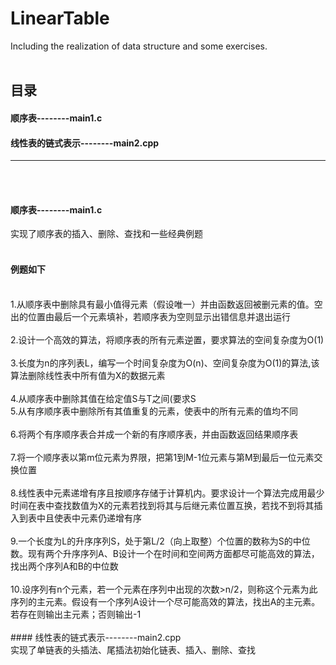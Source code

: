 # LinearTable
Including the realization of data structure and some exercises.<br><br>
## 目录<br>
#### 顺序表--------main1.c<br>
#### 线性表的链式表示--------main2.cpp<br>
---------------------------------------------------------------------------
<br><br>
#### 顺序表--------main1.c<br>
实现了顺序表的插入、删除、查找和一些经典例题<br>
<br>
#### 例题如下
<br>
1.从顺序表中删除具有最小值得元素（假设唯一）并由函数返回被删元素的值。空出的位置由最后一个元素填补，若顺序表为空则显示出错信息并退出运行</br>
<br>
2.设计一个高效的算法，将顺序表的所有元素逆置，要求算法的空间复杂度为O(1)<br>
<br>
3.长度为n的序列表L，编写一个时间复杂度为O(n)、空间复杂度为O(1)的算法,该算法删除线性表中所有值为X的数据元素<br>
<br>
4.从顺序表中删除其值在给定值S与T之间(要求S<T)的所有元素，如果S或T不合理或者顺序表为空则显示出错信息并退出运行<br>
<br>
5.从有序顺序表中删除所有其值重复的元素，使表中的所有元素的值均不同</br>
<br>
6.将两个有序顺序表合并成一个新的有序顺序表，并由函数返回结果顺序表<br>
<br>
7.将一个顺序表以第m位元素为界限，把第1到M-1位元素与第M到最后一位元素交换位置<br>
<br>
8.线性表中元素递增有序且按顺序存储于计算机内。要求设计一个算法完成用最少时间在表中查找数值为X的元素若找到将其与后继元素位置互换，若找不到将其插入到表中且使表中元素仍递增有序<br>
<br>
9.一个长度为L的升序序列S，处于第L/2（向上取整）个位置的数称为S的中位数。现有两个升序序列A、B设计一个在时间和空间两方面都尽可能高效的算法，找出两个序列A和B的中位数<br>
<br>
10.设序列有n个元素，若一个元素在序列中出现的次数>n/2，则称这个元素为此序列的主元素。假设有一个序列A设计一个尽可能高效的算法，找出A的主元素。若存在则输出主元素；否则输出-1<br>
<br>
#### 线性表的链式表示--------main2.cpp<br>
实现了单链表的头插法、尾插法初始化链表、插入、删除、查找<br>
<br>

